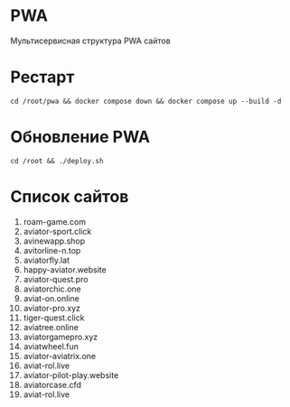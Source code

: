 # PWA
Мультисервисная структура PWA сайтов

# Рестарт
```cd /root/pwa && docker compose down && docker compose up --build -d```

# Обновление PWA
```cd /root && ./deploy.sh```

# Список сайтов
1. roam-game.com
2. aviator-sport.click
3. avinewapp.shop
4. avitorline-n.top
5. aviatorfly.lat
6. happy-aviator.website
7. aviator-quest.pro
8. aviatorchic.one
9. aviat-on.online
10. aviator-pro.xyz
11. tiger-quest.click
12. aviatree.online
13. aviatorgamepro.xyz
14. aviatwheel.fun
15. aviator-aviatrix.one
16. aviat-rol.live
17. aviator-pilot-play.website
18. aviatorcase.cfd
19. aviat-rol.live